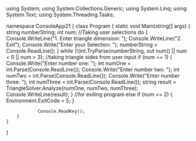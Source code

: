 using System;
using System.Collections.Generic;
using System.Linq;
using System.Text;
using System.Threading.Tasks;

namespace ConsoleApp21
{
    class Program
    {
        static void Main(string[] args)
        {
            string numberString;
            int num;
            //Taking user selections
            do
            {
                Console.WriteLine("1. Enter triangle dimension: ");
                Console.WriteLine("2. Exit");
                Console.Write("Enter your Selection: ");
                numberString = Console.ReadLine();
            } while (!(int.TryParse(numberString, out num)) || num < 0 || num > 3);
            //taking triangle sides from user input
                if (num == 1)
                {
                    Console.Write("Enter number one: ");
                    int numOne = int.Parse(Console.ReadLine());
                    Console.Write("Enter number two: ");
                    int numTwo = int.Parse(Console.ReadLine());
                    Console.Write("Enter number three: ");
                    int numThree = int.Parse(Console.ReadLine());
                    string result = TriangleSolver.Analyze(numOne, numTwo, numThree);
                    Console.WriteLine(result);
                }
                //for exiting program
                else if (num == 2)
                {
                    Environment.ExitCode = 5;
                }

                Console.ReadKey();
        }
    }
}
